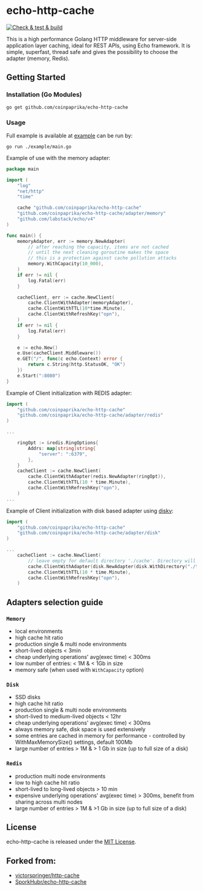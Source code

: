 # echo-http-cache
[![Check & test & build](https://github.com/coinpaprika/echo-http-cache/actions/workflows/main.yml/badge.svg)](https://github.com/coinpaprika/echo-http-cache/actions/workflows/main.yml)

This is a high performance Golang HTTP middleware for server-side application layer caching, ideal for REST APIs, using Echo framework.
It is simple, superfast, thread safe and gives the possibility to choose the adapter (memory, Redis).

## Getting Started

### Installation (Go Modules)
`go get github.com/coinpaprika/echo-http-cache`

### Usage
Full example is available at [example](./example/main.go) can be run by:

`go run ./example/main.go`

Example of use with the memory adapter:
```go
package main

import (
	"log"
	"net/http"
	"time"

	cache "github.com/coinpaprika/echo-http-cache"
	"github.com/coinpaprika/echo-http-cache/adapter/memory"
	"github.com/labstack/echo/v4"
)

func main() {
	memoryAdapter, err := memory.NewAdapter(
		// after reaching the capacity, items are not cached 
		// until the next cleaning goroutine makes the space
		// this is a protection against cache pollution attacks
		memory.WithCapacity(10_000),  
	) 
	if err != nil {
		log.Fatal(err)
	}

	cacheClient, err := cache.NewClient(
		cache.ClientWithAdapter(memoryAdapter),
		cache.ClientWithTTL(10*time.Minute),
		cache.ClientWithRefreshKey("opn"),
	)
	if err != nil {
		log.Fatal(err)
	}

	e := echo.New()
	e.Use(cacheClient.Middleware())
	e.GET("/", func(c echo.Context) error {
		return c.String(http.StatusOK, "OK")
	})
	e.Start(":8080")
}
```

Example of Client initialization with REDIS adapter:
```go
import (
    "github.com/coinpaprika/echo-http-cache"
    "github.com/coinpaprika/echo-http-cache/adapter/redis"
)

...

    ringOpt := &redis.RingOptions{
        Addrs: map[string]string{
            "server": ":6379",
        },
    }
    cacheClient := cache.NewClient(
        cache.ClientWithAdapter(redis.NewAdapter(ringOpt)),
        cache.ClientWithTTL(10 * time.Minute),
        cache.ClientWithRefreshKey("opn"),
    )
...
```

Example of Client initialization with disk based adapter using [diskv](https://github.com/peterbourgon/diskv):
```go
import (
    "github.com/coinpaprika/echo-http-cache"
    "github.com/coinpaprika/echo-http-cache/adapter/disk"
)

...
    cacheClient := cache.NewClient(
        // leave empty for default directory './cache'. Directory will be created if not exist.
        cache.ClientWithAdapter(disk.NewAdapter(disk.WithDirectory("./tmp/cache"), disk.WithMaxMemorySize(50_000_000))), 
        cache.ClientWithTTL(10 * time.Minute),
        cache.ClientWithRefreshKey("opn"),
    )
```

## Adapters selection guide
### `Memory`
- local environments
- high cache hit ratio
- production single & multi node environments
- short-lived objects < 3min
- cheap underlying operations' avg(exec time) < 300ms
- low number of entries: < 1M & < 1Gb in size
- memory safe (when used with `WithCapacity` option)

### `Disk`
- SSD disks
- high cache hit ratio
- production single & multi node environments
- short-lived to medium-lived objects < 12hr
- cheap underlying operations' avg(exec time) < 300ms
- always memory safe, disk space is used extensively
- some entries are cached in memory for performance - controlled by WithMaxMemorySize() settings, default 100Mb
- large number of entries > 1M & > 1 Gb in size (up to full size of a disk)

### `Redis`
- production multi node environments
- low to high cache hit ratio
- short-lived to long-lived objects > 10 min
- expensive underlying operations' avg(exec time) > 300ms, benefit from sharing across multi nodes
- large number of entries > 1M & >1 Gb in size (up to full size of a disk)

## License
echo-http-cache is released under the [MIT License](https://github.com/SporkHubr/echo-http-cache/blob/master/LICENSE).

## Forked from:
- [victorspringer/http-cache](https://github.com/victorspringer/http-cache)
- [SporkHubr/echo-http-cache](https://github.com/SporkHubr/echo-http-cache)
